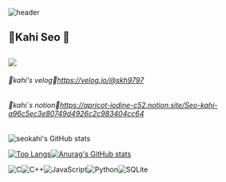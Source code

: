 ![header](https://capsule-render.vercel.app/api?type=wave&color=auto&height=300&section=header&text=seokahi%20)

## 🐰Kahi Seo 🐰
<a href="https://github.com/seondal"><img src="https://hits.seeyoufarm.com/api/count/incr/badge.svg?url=https%3A%2F%2Fgithub.com%2Fseondal&count_bg=%23000000&title_bg=%23000000&icon=github.svg&icon_color=%23E7E7E7&title=GitHub&edge_flat=false)"/></a>
----
###### 🍉kahi's velog🍉https://velog.io/@skh9797
###### 🍉kahi`s notion🍉https://apricot-iodine-c52.notion.site/Seo-kahi-a96c5ec3e80749d4926c2c983404cc64

![seokahi's GitHub stats](https://github-readme-stats.vercel.app/api?username=seokahi&show_icons=true&theme=synthwave)

[![Top Langs](https://github-readme-stats.vercel.app/api/top-langs/?username=anuraghazra)](https://github.com/seokahi/seokahi/edit/main/README.md)[![Anurag's GitHub stats](https://github-readme-stats.vercel.app/api?username=seokahi)](https://github.com/seokahi/github-readme-stats)


![C](https://img.shields.io/badge/c-%2300599C.svg?style=for-the-badge&logo=c&logoColor=white)![C++](https://img.shields.io/badge/c++-%2300599C.svg?style=for-the-badge&logo=c%2B%2B&logoColor=white)![JavaScript](https://img.shields.io/badge/javascript-%23323330.svg?style=for-the-badge&logo=javascript&logoColor=%23F7DF1E)![Python](https://img.shields.io/badge/python-3670A0?style=for-the-badge&logo=python&logoColor=ffdd54)![SQLite](https://img.shields.io/badge/sqlite-%2307405e.svg?style=for-the-badge&logo=sqlite&logoColor=white)


